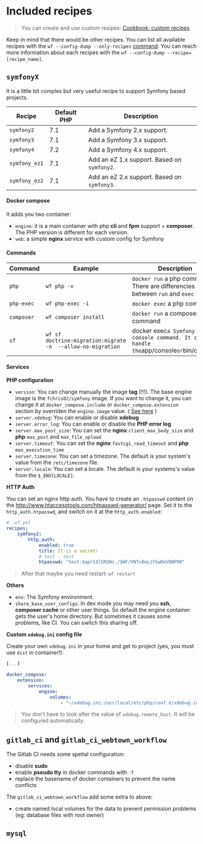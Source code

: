 Included recipes
================

> You can create and use custom resipes: [Cookbook: custom recipes](wf-cookbook-custom-recipes.md)

Keep in mind that there would be other recipes. You can list all available recipes with the `wf --config-dump --only-recipes` [command](wf-basic-commands.md#recipe-list). You can reach more information about each recipes with the `wf --config-dump --recipe=[recipe_name]`.

## `symfonyX`

It is a little bit complex but very useful recipe to support Symfony based projects.

| Recipe | Default PHP | Description |
| ------ | ----------- | ----------- |
| `symfony2` | 7.1 | Add a Symfony 2.x support. |
| `symfony3` | 7.1 | Add a Symfony 3.x support. |
| `symfony4` | 7.2 | Add a Symfony 4.x support. |
| `symfony_ez1` | 7.1 | Add an eZ 1.x support. Based on `symfony2`. |
| `symfony_ez2` | 7.1 | Add an eZ 2.x support. Based on `symfony3`. |

#### Docker compose

It adds you two container:

- `engine`: it is a main container with php **cli** and **fpm** support + **composer**. The PHP version is different for each version.
- `web`: a simple **nginx** service with custom config for Symfony


#### Commands

| Command | Example | Description |
| ------- | ------- | ----------- |
| `php` | `wf php -v` | `docker run` a php command. There are differencies between `run` and `exec` |
| `php-exec` | `wf php-exec -i` | `docker exec` a php command |
| `composer` | `wf composer install` | `docker run` a composer command |
| `sf` | `wf sf doctrine:migration:migrate -n  --allow-no-migration` | docker exec` a Symfony console command. It can handle the `app/console` or `bin/console` |

#### Services

**PHP configuration**

- `version`: You can change manually the image **tag** (!!!). The base engine image is the `fchris82/symfony` image. If you want to change it, you can change it at `docker_compose.include` or `docker_compose.extension` section by overriden the `engine.image` value. ( [See here](wf-basic-commands.md#docker-compose) )
- `server.xdebug`: You can enable or disable **xdebug**
- `server.error_log`: You can enable or disable the **PHP error log**
- `server.max_post_size`: You can set the **nginx** `client_max_body_size` and **php** `max_post` and `max_file_upload`
- `server.timeout`: You can set the **nginx** `fastcgi_read_timeout` and **php** `max_execution_time`
- `server.timezone`: You can set a timezone. The default is your system's value from the `/etc/timezone` file.
- `server.locale`: You can set a locale. The default is your systems's value from the `$_ENV[LOCALE]`.

**HTTP Auth**

You can set an nginx http auth. You have to create an `.htpasswd` content on the http://www.htaccesstools.com/htpasswd-generator/ page. Set it to the `http_auth.htpasswd`, and switch on it at the `http_auth.enabled`:

```yml
# .wf.yml
recipes:
    symfony2:
        http_auth:
            enabled: true
            title: It is a secret!
            # test - test
            htpasswd: "test:$apr1$l5M2Ws./$WF/VNTv0wLzfGwDmV8NP90"
```

> After that maybe you need restart: `wf restart`

**Others**

- `env`: The Symfony environment.
- `share_base_user_configs`: In dev mode you may need you **ssh**, **composer cache** or other user things. So default the engine container gets the user's home directory. But sometimes it causes some problems, like CI. You can switch this sharing off.

**Custom `xdebug.ini` config file**

Create your own `xdebug.ini` in your home and get to project (yes, you must use `dist` in container!):

```yaml
[...]

docker_compose:
    extension:
        services:
            engine:
                volumes:
                    - "~/xdebug.ini:/usr/local/etc/php/conf.d/xdebug.ini.dist:ro"
```

> You don't have to look after the value of `xdebug.remote_host`. It will be configured automatically.

## `gitlab_ci` and `gitlab_ci_webtown_workflow`

The Gitlab CI needs some spetial configuration:

- disable **sudo**
- enable **pseudo tty** in docker commands with `-T`
- replace the basename of docker containers to prevent the name conflicts

The `gitlab_ci_webtown_workflow` add some extra to above:

- create named local volumes for the data to prevent permission problems (eg: database files with root owner)

## `mysql`

